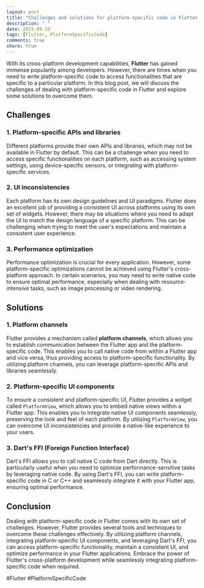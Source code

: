```yaml
---
layout: post
title: "Challenges and solutions for platform-specific code in Flutter."
description: " "
date: 2023-09-18
tags: [Flutter, PlatformSpecificCode]
comments: true
share: true
---
```


With its cross-platform development capabilities, **Flutter** has gained immense popularity among developers. However, there are times when you need to write platform-specific code to access functionalities that are specific to a particular platform. In this blog post, we will discuss the challenges of dealing with platform-specific code in Flutter and explore some solutions to overcome them.

## Challenges

### 1. Platform-specific APIs and libraries

Different platforms provide their own APIs and libraries, which may not be available in Flutter by default. This can be a challenge when you need to access specific functionalities on each platform, such as accessing system settings, using device-specific sensors, or integrating with platform-specific services.

### 2. UI inconsistencies

Each platform has its own design guidelines and UI paradigms. Flutter does an excellent job of providing a consistent UI across platforms using its own set of widgets. However, there may be situations where you need to adapt the UI to match the design language of a specific platform. This can be challenging when trying to meet the user's expectations and maintain a consistent user experience.

### 3. Performance optimization

Performance optimization is crucial for every application. However, some platform-specific optimizations cannot be achieved using Flutter's cross-platform approach. In certain scenarios, you may need to write native code to ensure optimal performance, especially when dealing with resource-intensive tasks, such as image processing or video rendering.

## Solutions

### 1. Platform channels

Flutter provides a mechanism called **platform channels**, which allows you to establish communication between the Flutter app and the platform-specific code. This enables you to call native code from within a Flutter app and vice versa, thus providing access to platform-specific functionality. By utilizing platform channels, you can leverage platform-specific APIs and libraries seamlessly.

### 2. Platform-specific UI components

To ensure a consistent and platform-specific UI, Flutter provides a widget called `PlatformView`, which allows you to embed native views within a Flutter app. This enables you to integrate native UI components seamlessly, preserving the look and feel of each platform. By utilizing `PlatformView`, you can overcome UI inconsistencies and provide a native-like experience to your users.

### 3. Dart's FFI (Foreign Function Interface)

Dart's FFI allows you to call native C code from Dart directly. This is particularly useful when you need to optimize performance-sensitive tasks by leveraging native code. By using Dart's FFI, you can write platform-specific code in C or C++ and seamlessly integrate it with your Flutter app, ensuring optimal performance.

## Conclusion

Dealing with platform-specific code in Flutter comes with its own set of challenges. However, Flutter provides several tools and techniques to overcome these challenges effectively. By utilizing platform channels, integrating platform-specific UI components, and leveraging Dart's FFI, you can access platform-specific functionality, maintain a consistent UI, and optimize performance in your Flutter applications. Embrace the power of Flutter's cross-platform development while seamlessly integrating platform-specific code when required.

\#Flutter #PlatformSpecificCode